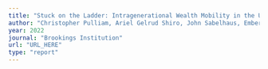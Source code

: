 ```yaml
---
title: "Stuck on the Ladder: Intragenerational Wealth Mobility in the United States"
author: "Christopher Pulliam, Ariel Gelrud Shiro, John Sabelhaus, Ember Smith"
year: 2022
journal: "Brookings Institution"
url: "URL_HERE"
type: "report"
---
```

